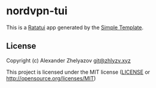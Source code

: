 # nordvpn-tui

This is a [Ratatui] app generated by the [Simple Template].

[Ratatui]: https://ratatui.rs
[Simple Template]: https://github.com/ratatui/templates/tree/main/simple

## License

Copyright (c) Alexander Zhelyazov <git@zhlyzv.xyz>

This project is licensed under the MIT license ([LICENSE] or <http://opensource.org/licenses/MIT>)

[LICENSE]: ./LICENSE

